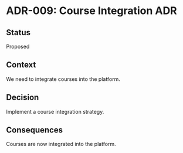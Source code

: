 # ADR-009: Course Integration ADR

## Status

Proposed

## Context

We need to integrate courses into the platform.

## Decision

Implement a course integration strategy.

## Consequences

Courses are now integrated into the platform.
